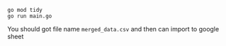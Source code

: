 ```
go mod tidy
go run main.go
```
You should got file name `merged_data.csv` and then can import to google sheet
